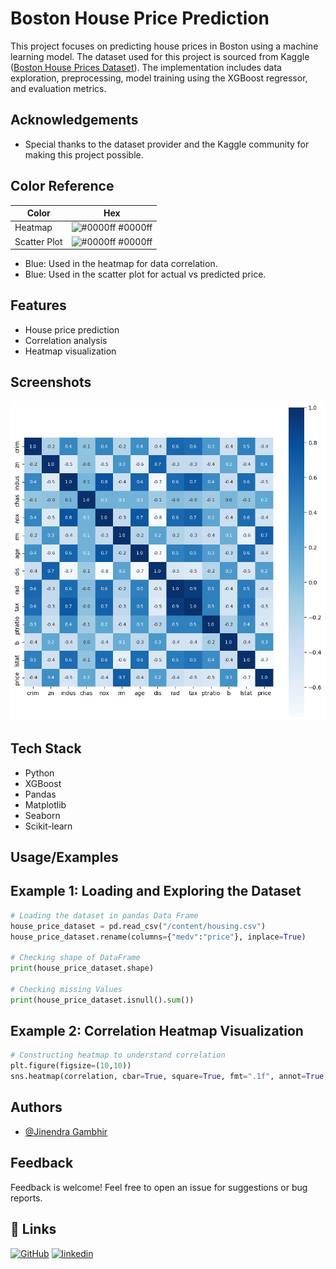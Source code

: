 
# Boston House Price Prediction

This project focuses on predicting house prices in Boston using a machine learning model. The dataset used for this project is sourced from Kaggle ([Boston House Prices Dataset](https://www.kaggle.com/datasets/vikrishnan/boston-house-prices)). The implementation includes data exploration, preprocessing, model training using the XGBoost regressor, and evaluation metrics.



## Acknowledgements

 - Special thanks to the dataset provider and the Kaggle community for making this project possible.

## Color Reference

| Color             | Hex                                                                |
| ----------------- | ------------------------------------------------------------------ |
| Heatmap | ![#0000ff](https://via.placeholder.com/10/0a192f?text=+) #0000ff |
| Scatter Plot | ![#0000ff](https://via.placeholder.com/10/00b48a?text=+) #0000ff |

- Blue: Used in the heatmap for data correlation.
- Blue: Used in the scatter plot for actual vs predicted price.
## Features

- House price prediction
- Correlation analysis
- Heatmap visualization


## Screenshots

![](https://github.com/Jinendra-Gambhir/ML-Supervised_Learning-Regression/blob/main/heatmap.png)


## Tech Stack

- Python
- XGBoost
- Pandas
- Matplotlib
- Seaborn
- Scikit-learn
## Usage/Examples
## Example 1: Loading and Exploring the Dataset

```Python
# Loading the dataset in pandas Data Frame
house_price_dataset = pd.read_csv("/content/housing.csv")
house_price_dataset.rename(columns={"medv":"price"}, inplace=True)

# Checking shape of DataFrame
print(house_price_dataset.shape)

# Checking missing Values
print(house_price_dataset.isnull().sum())
```
## Example 2: Correlation Heatmap Visualization
```Python
# Constructing heatmap to understand correlation
plt.figure(figsize=(10,10))
sns.heatmap(correlation, cbar=True, square=True, fmt=".1f", annot=True, annot_kws={"size":8}, cmap="Blues")
```


## Authors

- [@Jinendra Gambhir](https://www.github.com/Jinendra-Gambhir)


## Feedback

Feedback is welcome! Feel free to open an issue for suggestions or bug reports.


## 🔗 Links
[![GitHub](https://img.shields.io/badge/my_portfolio-000?style=for-the-badge&logo=ko-fi&logoColor=white)](github.com/Jinendra-Gambhir/)
[![linkedin](https://img.shields.io/badge/linkedin-0A66C2?style=for-the-badge&logo=linkedin&logoColor=white)](https://www.linkedin.com/in/jinendragambhir/)
